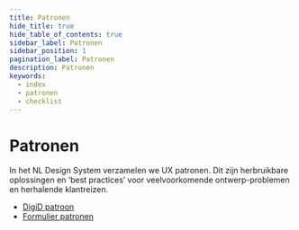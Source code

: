 ```yaml
---
title: Patronen
hide_title: true
hide_table_of_contents: true
sidebar_label: Patronen
sidebar_position: 1
pagination_label: Patronen
description: Patronen
keywords:
  - index
  - patronen
  - checklist
---
```


<!-- DEZE PAGINA ALS MDX MET MOOI DESIGN? -->

# Patronen

In het NL Design System verzamelen we UX patronen. Dit zijn herbruikbare oplossingen en ‘best practices’ voor veelvoorkomende ontwerp-problemen en herhalende klantreizen.

- [DigiD patroon](02-digid.md)
- [Formulier patronen](03-formulieren/README.md)
